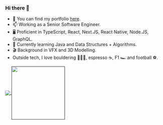 ### Hi there 👋

- 🔭 You can find my portfolio [here](https://algrenpauna.com/).
- 📫 Working as a Senior Software Engineer.
- 🖥️ Proficient in TypeScript, React, Next.JS, React Native, Node.JS, GraphQL.
- 🌱 Currently learning Java and Data Structures + Algorithms.
- 🎬 Background in VFX and 3D Modelling.
- Outside tech, I love bouldering 🧗🏻‍♂️, espresso ☕, F1 🏎️ and football ⚽.

<a href="">
  <img align="center" src="https://github-readme-stats.vercel.app/api?username=algren123&theme=tokyonight&hide=issues&show_icons=true&include_all_commits=true&bg_color=00000000" />
</a>
<a href="">
  <img height=170 align="center" src="https://github-readme-stats.vercel.app/api/top-langs/?username=algren123&theme=tokyonight&layout=compact&card_width=320&bg_color=00000000" />
</a>

